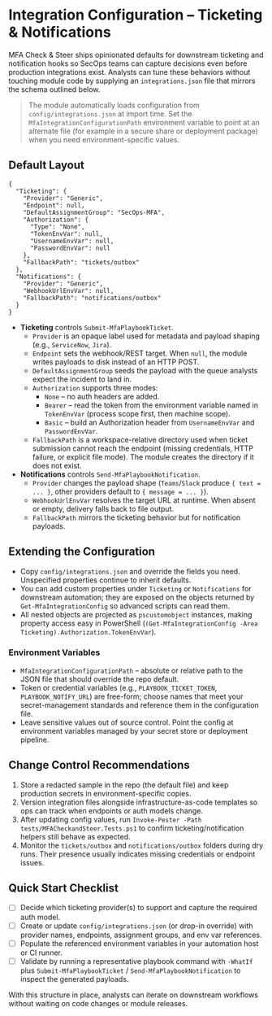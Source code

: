 # Integration Configuration – Ticketing & Notifications

MFA Check & Steer ships opinionated defaults for downstream ticketing and notification hooks so SecOps teams can capture decisions even before production integrations exist. Analysts can tune these behaviors without touching module code by supplying an `integrations.json` file that mirrors the schema outlined below.

> The module automatically loads configuration from `config/integrations.json` at import time. Set the `MfaIntegrationConfigurationPath` environment variable to point at an alternate file (for example in a secure share or deployment package) when you need environment-specific values.

## Default Layout

```jsonc
{
  "Ticketing": {
    "Provider": "Generic",
    "Endpoint": null,
    "DefaultAssignmentGroup": "SecOps-MFA",
    "Authorization": {
      "Type": "None",
      "TokenEnvVar": null,
      "UsernameEnvVar": null,
      "PasswordEnvVar": null
    },
    "FallbackPath": "tickets/outbox"
  },
  "Notifications": {
    "Provider": "Generic",
    "WebhookUrlEnvVar": null,
    "FallbackPath": "notifications/outbox"
  }
}
```

- **Ticketing** controls `Submit-MfaPlaybookTicket`.
  - `Provider` is an opaque label used for metadata and payload shaping (e.g., `ServiceNow`, `Jira`).
  - `Endpoint` sets the webhook/REST target. When `null`, the module writes payloads to disk instead of an HTTP POST.
  - `DefaultAssignmentGroup` seeds the payload with the queue analysts expect the incident to land in.
  - `Authorization` supports three modes:
    - `None` – no auth headers are added.
    - `Bearer` – read the token from the environment variable named in `TokenEnvVar` (process scope first, then machine scope).
    - `Basic` – build an Authorization header from `UsernameEnvVar` and `PasswordEnvVar`.
  - `FallbackPath` is a workspace-relative directory used when ticket submission cannot reach the endpoint (missing credentials, HTTP failure, or explicit file mode). The module creates the directory if it does not exist.
- **Notifications** controls `Send-MfaPlaybookNotification`.
  - `Provider` changes the payload shape (`Teams`/`Slack` produce `{ text = ... }`, other providers default to `{ message = ... }`).
  - `WebhookUrlEnvVar` resolves the target URL at runtime. When absent or empty, delivery falls back to file output.
  - `FallbackPath` mirrors the ticketing behavior but for notification payloads.

## Extending the Configuration

- Copy `config/integrations.json` and override the fields you need. Unspecified properties continue to inherit defaults.
- You can add custom properties under `Ticketing` or `Notifications` for downstream automation; they are exposed on the objects returned by `Get-MfaIntegrationConfig` so advanced scripts can read them.
- All nested objects are projected as `pscustomobject` instances, making property access easy in PowerShell (`(Get-MfaIntegrationConfig -Area Ticketing).Authorization.TokenEnvVar`).

### Environment Variables

- `MfaIntegrationConfigurationPath` – absolute or relative path to the JSON file that should override the repo default.
- Token or credential variables (e.g., `PLAYBOOK_TICKET_TOKEN`, `PLAYBOOK_NOTIFY_URL`) are free-form; choose names that meet your secret-management standards and reference them in the configuration file.
- Leave sensitive values out of source control. Point the config at environment variables managed by your secret store or deployment pipeline.

## Change Control Recommendations

1. Store a redacted sample in the repo (the default file) and keep production secrets in environment-specific copies.
2. Version integration files alongside infrastructure-as-code templates so ops can track when endpoints or auth models change.
3. After updating config values, run `Invoke-Pester -Path tests/MFACheckandSteer.Tests.ps1` to confirm ticketing/notification helpers still behave as expected.
4. Monitor the `tickets/outbox` and `notifications/outbox` folders during dry runs. Their presence usually indicates missing credentials or endpoint issues.

## Quick Start Checklist

- [ ] Decide which ticketing provider(s) to support and capture the required auth model.
- [ ] Create or update `config/integrations.json` (or drop-in override) with provider names, endpoints, assignment groups, and env var references.
- [ ] Populate the referenced environment variables in your automation host or CI runner.
- [ ] Validate by running a representative playbook command with `-WhatIf` plus `Submit-MfaPlaybookTicket` / `Send-MfaPlaybookNotification` to inspect the generated payloads.

With this structure in place, analysts can iterate on downstream workflows without waiting on code changes or module releases.
